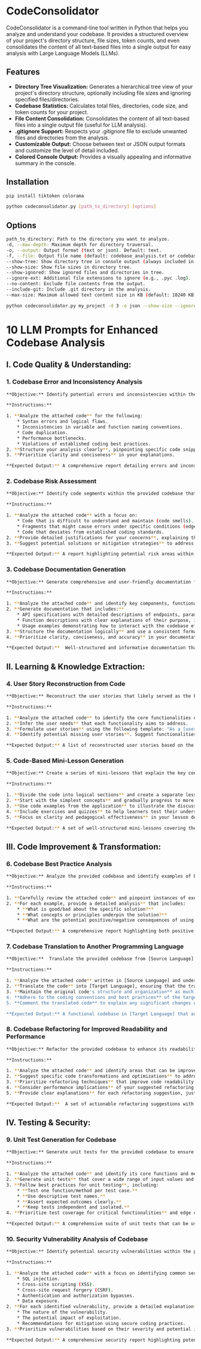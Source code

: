 # CodeConsolidator

CodeConsolidator is a command-line tool written in Python that helps you analyze and understand your codebase. It provides a structured overview of your project's directory structure, file sizes, token counts, and even consolidates the content of all text-based files into a single output for easy analysis with Large Language Models (LLMs).

## Features

* **Directory Tree Visualization:** Generates a hierarchical tree view of your project's directory structure, optionally including file sizes and ignoring specified files/directories.
* **Codebase Statistics:** Calculates total files, directories, code size, and token counts for your project.
* **File Content Consolidation:** Consolidates the content of all text-based files into a single output file (useful for LLM analysis).
* **.gitignore Support:** Respects your .gitignore file to exclude unwanted files and directories from the analysis.
* **Customizable Output:** Choose between text or JSON output formats and customize the level of detail included.
* **Colored Console Output:** Provides a visually appealing and informative summary in the console.

## Installation

```bash
pip install tiktoken colorama
```

```bash
python codeconsolidator.py [path_to_directory] [options]
```

## Options
```bash
path_to_directory: Path to the directory you want to analyze.
-d, --max-depth: Maximum depth for directory traversal.
-o, --output: Output format (text or json). Default: text.
-f, --file: Output file name (default: codebase_analysis.txt or codebase_analysis.json).
--show-tree: Show directory tree in console output (always included in text file output).
--show-size: Show file sizes in directory tree.
--show-ignored: Show ignored files and directories in tree.
--ignore-ext: Additional file extensions to ignore (e.g., .pyc .log).
--no-content: Exclude file contents from the output.
--include-git: Include .git directory in the analysis.
--max-size: Maximum allowed text content size in KB (default: 10240 KB).
```

```bash
python codeconsolidator.py my_project -d 3 -o json --show-size --ignore-ext .pyc .log
```

# 10 LLM Prompts for Enhanced Codebase Analysis 

## I. Code Quality & Understanding:

### 1. Codebase Error and Inconsistency Analysis

```bash
**Objective:** Identify potential errors and inconsistencies within the provided codebase.

**Instructions:**

1. **Analyze the attached code** for the following:
    * Syntax errors and logical flaws.
    * Inconsistencies in variable and function naming conventions.
    * Code duplication.
    * Performance bottlenecks.
    * Violations of established coding best practices. 
2. **Structure your analysis clearly**, pinpointing specific code snippets and providing detailed descriptions of the identified issues.
3. **Prioritize clarity and conciseness** in your explanations.

**Expected Output:** A comprehensive report detailing errors and inconsistencies, organized by code section or error type, with actionable insights for improvement. 
```

### 2. Codebase Risk Assessment 

```bash
**Objective:** Identify code segments within the provided codebase that could potentially lead to future issues.

**Instructions:**

1. **Analyze the attached code** with a focus on:
    * Code that is difficult to understand and maintain (code smells).
    * Fragments that might cause errors under specific conditions (edge cases).
    * Code that deviates from established coding standards.
2. **Provide detailed justifications for your concerns**, explaining the potential risks associated with each identified segment.
3. **Suggest potential solutions or mitigation strategies** to address the identified risks.

**Expected Output:** A report highlighting potential risk areas within the codebase, with clear explanations of the risks and actionable recommendations for improvement.
```

### 3. Codebase Documentation Generation

```bash
**Objective:** Generate comprehensive and user-friendly documentation for the provided codebase.

**Instructions:**

1. **Analyze the attached code** and identify key components, functionalities, and APIs.
2. **Generate documentation that includes:**
    * API specifications with detailed descriptions of endpoints, parameters, and responses.
    * Function descriptions with clear explanations of their purpose, inputs, and outputs.
    * Usage examples demonstrating how to interact with the codebase effectively.
3. **Structure the documentation logically** and use a consistent format for clarity.
4. **Prioritize clarity, conciseness, and accuracy** in your documentation.

**Expected Output:**  Well-structured and informative documentation that facilitates understanding and utilization of the codebase by developers and other stakeholders.
```

## II. Learning & Knowledge Extraction:

### 4. User Story Reconstruction from Code

```bash
**Objective:** Reconstruct the user stories that likely served as the basis for the development of the provided codebase.

**Instructions:**

1. **Analyze the attached code** to identify the core functionalities of the application.
2. **Infer the user needs** that each functionality aims to address.
3. **Formulate user stories** using the following template: "As a [user role], I want [functionality], so that [benefit]."
4. **Identify potential missing user stories**. Suggest functionalities that could be added to the application to better meet user needs.

**Expected Output:** A list of reconstructed user stories based on the code's functionalities, along with insights into potential missing user stories and suggestions for application enhancements.
```

### 5. Code-Based Mini-Lesson Generation

```bash
**Objective:** Create a series of mini-lessons that explain the key concepts implemented within the provided codebase.

**Instructions:**

1. **Divide the code into logical sections** and create a separate lesson for each.
2. **Start with the simplest concepts** and gradually progress to more complex ones.
3. **Use code examples from the application** to illustrate the discussed concepts.
4. **Include exercises and quizzes** to help learners test their understanding.
5. **Focus on clarity and pedagogical effectiveness** in your lesson design.

**Expected Output:** A set of well-structured mini-lessons covering the key concepts of the application, with code examples, exercises, and quizzes to facilitate learning.
```

## III. Code Improvement & Transformation:

### 6. Codebase Best Practice Analysis

```bash
**Objective:** Analyze the provided codebase and identify examples of both good and bad programming practices.

**Instructions:**

1. **Carefully review the attached code** and pinpoint instances of exemplary and problematic coding practices.
2. **For each example, provide a detailed analysis** that includes:
    * **What is good/bad about the specific solution?**
    * **What concepts or principles underpin the solution?**
    * **What are the potential positive/negative consequences of using this solution?**

**Expected Output:** A comprehensive report highlighting both positive and negative coding practices within the codebase, with in-depth explanations and analysis of their impact.
```

### 7. Codebase Translation to Another Programming Language

```bash
**Objective:**  Translate the provided codebase from [Source Language] to [Target Language] while preserving its functionality and structure.

**Instructions:**

1. **Analyze the attached code** written in [Source Language] and understand its logic and functionalities.
2. **Translate the code** into [Target Language], ensuring that the translated code performs the same tasks as the original code.
3. **Maintain the original code's structure and organization** as much as possible in the translated version. 
4. **Adhere to the coding conventions and best practices** of the target language.
5. **Comment the translated code** to explain any significant changes or adaptations made during the translation process.

**Expected Output:** A functional codebase in [Target Language] that accurately reflects the functionality and structure of the original [Source Language] codebase.
```

### 8. Codebase Refactoring for Improved Readability and Performance

```bash
**Objective:** Refactor the provided codebase to enhance its readability, maintainability, and performance.

**Instructions:**

1. **Analyze the attached code** and identify areas that can be improved in terms of code clarity, structure, and efficiency.
2. **Suggest specific code transformations and optimizations** to address the identified areas for improvement.
3. **Prioritize refactoring techniques** that improve code readability without introducing unnecessary complexity.
4. **Consider performance implications** of your suggested refactoring and aim for solutions that enhance efficiency without sacrificing clarity. 
5. **Provide clear explanations** for each refactoring suggestion, justifying its benefits and potential impact.

**Expected Output:**  A set of actionable refactoring suggestions with detailed explanations of their benefits and potential impact on code quality and performance.
```

## IV. Testing & Security:

### 9. Unit Test Generation for Codebase

```bash
**Objective:** Generate unit tests for the provided codebase to ensure code correctness and prevent regressions.

**Instructions:**

1. **Analyze the attached code** and identify its core functions and methods.
2. **Generate unit tests** that cover a wide range of input values and expected outputs for each function/method.
3. **Follow best practices for unit testing**, including:
    * **Test one function/method per test case.**
    * **Use descriptive test names.**
    * **Assert expected outcomes clearly.**
    * **Keep tests independent and isolated.**
4. **Prioritize test coverage for critical functionalities** and edge cases.

**Expected Output:** A comprehensive suite of unit tests that can be used to verify the correctness of the codebase and prevent regressions during future development.
```

### 10. Security Vulnerability Analysis of Codebase

```bash
**Objective:** Identify potential security vulnerabilities within the provided codebase.

**Instructions:**

1. **Analyze the attached code** with a focus on identifying common security weaknesses such as:
    * SQL injection.
    * Cross-site scripting (XSS).
    * Cross-site request forgery (CSRF).
    * Authentication and authorization bypasses.
    * Data exposure.
2. **For each identified vulnerability, provide a detailed explanation** of:
    * The nature of the vulnerability.
    * The potential impact of exploitation.
    * Recommendations for mitigation using secure coding practices.
3. **Prioritize vulnerabilities based on their severity and potential impact.**

**Expected Output:** A comprehensive security report highlighting potential vulnerabilities within the codebase, along with clear explanations of their risks and actionable recommendations for remediation.
```
